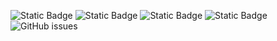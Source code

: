 ![Static Badge](https://img.shields.io/badge/blacklists-60-000000) ![Static Badge](https://img.shields.io/badge/blacklisted-3179439-cc0000) ![Static Badge](https://img.shields.io/badge/whitelisted-2242-00CC00) ![Static Badge](https://img.shields.io/badge/streaming_blacklist-28106-000000) ![GitHub issues](https://img.shields.io/github/issues/fabriziosalmi/blacklists)
